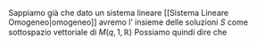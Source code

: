 Sappiamo già che dato un sistema lineare [[Sistema Lineare Omogeneo|omogeneo]] avremo l’ insieme delle soluzioni $S$ come sottospazio vettoriale di $M(q,1,\mathbb{R})$
Possiamo quindi dire che